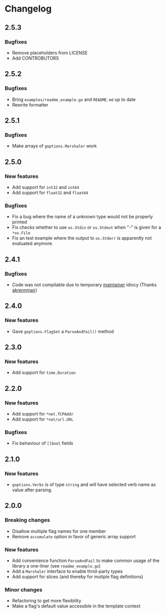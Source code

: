 # Changelog
## 2.5.3
### Bugfixes

* Remove placeholders from LICENSE
* Add CONTROBUTORS

## 2.5.2
### Bugfixes

* Bring `examples/readme_example.go` and `README.md` up to date
* Rewrite formatter

## 2.5.1
### Bugfixes

* Make arrays of `goptions.Marshaler` work

## 2.5.0
### New features

* Add support for `int32` and `int64`
* Add support for `float32` and `float64`

### Bugfixes

* Fix a bug where the name of a unknown type would not be properly
  printed
* Fix checks whether to use `os.Stdin` or `os.Stdout` when "-" is given for a
  `*os.File`
* Fix an test example where the output to `os.Stderr` is apparently
  not evaluated anymore.

## 2.4.1
### Bugfixes

* Code was not compilable due to temporary [maintainer](http://github.com/surma) idiocy
  (Thanks [akrennmair](http://github.com/akrennmair))

## 2.4.0
### New features

* Gave `goptions.FlagSet` a `ParseAndFail()` method

## 2.3.0
### New features

* Add support for `time.Duration`

## 2.2.0
### New features

* Add support for `*net.TCPAddr`
* Add support for `*net/url.URL`

### Bugfixes

* Fix behaviour of `[]bool` fields

## 2.1.0
### New features

* `goptions.Verbs` is of type `string` and will have selected verb name as value
  after parsing.

## 2.0.0
### Breaking changes

* Disallow multiple flag names for one member
* Remove `accumulate` option in favor of generic array support

### New features

* Add convenience function `ParseAndFail` to make common usage of the library
  a one-liner (see `readme_example.go`)
* Add a `Marshaler` interface to enable thrid-party types
* Add support for slices (and thereby for mutiple flag definitions)

### Minor changes

* Refactoring to get more flexibility
* Make a flag's default value accessible in the template context
